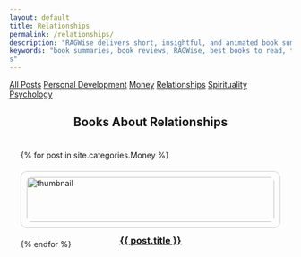 ```yaml
---
layout: default
title: Relationships
permalink: /relationships/
description: "RAGWise delivers short, insightful, and animated book summaries on money, mindset, relationships, spirituality, and personal growth—designed to make life-changing ideas easy to understand and apply."
keywords: "book summaries, book reviews, RAGWise, best books to read, top book recommendations, book insights, personal development books, self-help book summaries, psychology book summaries, finance book summaries
s"
---
```

<nav class="category-bar">
  <a href="/" {% if page.url == "/" %}class="active"{% endif %}>All Posts</a>
  <a href="/personal-development/" {% if page.url == "/personal-development/" %}class="active"{% endif %}>Personal Development</a>
  <a href="/money/" {% if page.url == "/money/" %}class="active"{% endif %}>Money</a>
  <a href="/relationships/" {% if page.url == "/relationships/" %}class="active"{% endif %}>Relationships</a>
  <a href="/spirituality/" {% if page.url == "/spirituality/" %}class="active"{% endif %}>Spirituality</a>
  <a href="/psychology/" {% if page.url == "/psychology/" %}class="active"{% endif %}>Psychology</a>
</nav>


<h2 style="text-align: center;">Books About Relationships</h2>

<div style="display: grid; grid-template-columns: repeat(auto-fit, minmax(250px, 1fr)); gap: 20px; padding: 20px;">
  {% for post in site.categories.Money %}
    <div style="border: 1px solid #ccc; border-radius: 12px; padding: 10px;">
      <a href="{{ post.url | relative_url }}">
        <img src="{{ post.image }}" alt="thumbnail" style="width: 100%; border-radius: 8px;">
        <h3 style="text-align: center;">{{ post.title }}</h3>
      </a>
    </div>
  {% endfor %}
</div>
